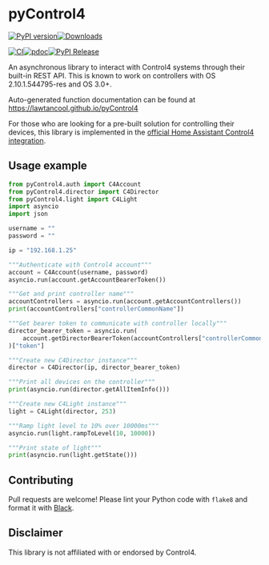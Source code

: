 # pyControl4
[![PyPI version](https://badge.fury.io/py/pyControl4.svg)](https://badge.fury.io/py/pyControl4)[![Downloads](https://pepy.tech/badge/pycontrol4)](https://pepy.tech/project/pycontrol4)

[![CI](https://github.com/lawtancool/pyControl4/workflows/CI/badge.svg)](https://github.com/lawtancool/pyControl4/actions?query=workflow%3ACI)[![pdoc](https://github.com/lawtancool/pyControl4/workflows/pdoc/badge.svg)](https://github.com/lawtancool/pyControl4/actions?query=workflow%3Apdoc)[![PyPI Release](https://github.com/lawtancool/pyControl4/workflows/PyPI%20Release/badge.svg)](https://github.com/lawtancool/pyControl4/actions?query=workflow%3A%22PyPI+Release%22)


An asynchronous library to interact with Control4 systems through their built-in REST API. This is known to work on controllers with OS 2.10.1.544795-res and OS 3.0+. 

Auto-generated function documentation can be found at <https://lawtancool.github.io/pyControl4>

For those who are looking for a pre-built solution for controlling their devices, this library is implemented in the [official Home Assistant Control4 integration](https://www.home-assistant.io/integrations/control4/).

## Usage example
```python
from pyControl4.auth import C4Account
from pyControl4.director import C4Director
from pyControl4.light import C4Light
import asyncio
import json

username = ""
password = ""

ip = "192.168.1.25"

"""Authenticate with Control4 account"""
account = C4Account(username, password)
asyncio.run(account.getAccountBearerToken())

"""Get and print controller name"""
accountControllers = asyncio.run(account.getAccountControllers())
print(accountControllers["controllerCommonName"])

"""Get bearer token to communicate with controller locally"""
director_bearer_token = asyncio.run(
    account.getDirectorBearerToken(accountControllers["controllerCommonName"])
)["token"]

"""Create new C4Director instance"""
director = C4Director(ip, director_bearer_token)

"""Print all devices on the controller"""
print(asyncio.run(director.getAllItemInfo()))

"""Create new C4Light instance"""
light = C4Light(director, 253)

"""Ramp light level to 10% over 10000ms"""
asyncio.run(light.rampToLevel(10, 10000))

"""Print state of light"""
print(asyncio.run(light.getState()))
```

## Contributing
Pull requests are welcome! Please lint your Python code with `flake8` and format it with [Black](https://pypi.org/project/black/).

## Disclaimer
This library is not affiliated with or endorsed by Control4. 

